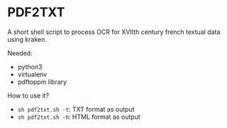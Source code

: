 # PDF2TXT

A short shell script to process OCR for XVIIth century french textual data using kraken. 

Needed: 
- python3
- virtualenv
- pdftoppm library

How to use it?
- ```sh pdf2txt.sh -t```: TXT format as output
- ```sh pdf2txt.sh -h```: HTML format as output
